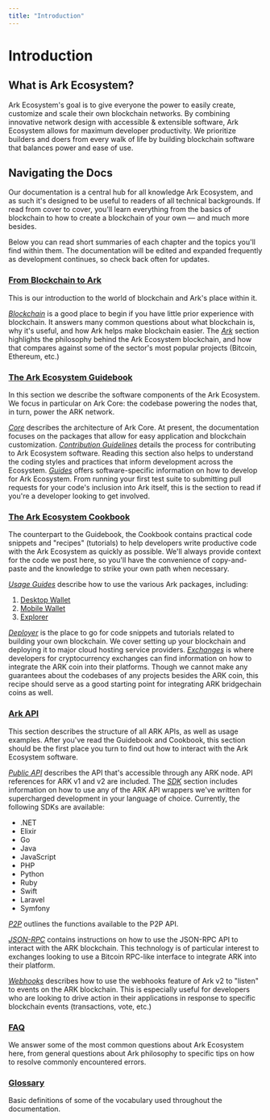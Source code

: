 ```yaml
---
title: "Introduction"
---
```


# Introduction

## What is Ark Ecosystem?

Ark Ecosystem's goal is to give everyone the power to easily create, customize and scale their own blockchain networks. By combining innovative network design with accessible & extensible software, Ark Ecosystem allows for maximum developer productivity. We prioritize builders and doers from every walk of life by building blockchain software that balances power and ease of use.

## Navigating the Docs

Our documentation is a central hub for all knowledge Ark Ecosystem, and as such it's designed to be useful to readers of all technical backgrounds. If read from cover to cover, you'll learn everything from the basics of blockchain to how to create a blockchain of your own — and much more besides.

Below you can read short summaries of each chapter and the topics you'll find within them. The documentation will be edited and expanded frequently as development continues, so check back often for updates.

### [From Blockchain to Ark](/introduction/)

This is our introduction to the world of blockchain and Ark's place within it. 

[*Blockchain*](/introduction/blockchain/) is a good place to begin if you have little prior experience with blockchain. It answers many common questions about what blockchain is, why it's useful, and how Ark helps make blockchain easier.
The [*Ark*](/introduction/ark/) section highlights the philosophy behind the Ark Ecosystem blockchain, and how that compares against some of the sector's most popular projects (Bitcoin, Ethereum, etc.)

### [The Ark Ecosystem Guidebook](/guidebook/)

In this section we describe the software components of the Ark Ecosystem. We focus in particular on Ark Core: the codebase powering the nodes that, in turn, power the ARK network.

[*Core*](/guidebook/core/) describes the architecture of Ark Core. At present, the documentation focuses on the packages that allow for easy application and blockchain customization.
[*Contribution Guidelines*](/guidebook/contribution-guidelines/) details the process for contributing to Ark Ecosystem software. Reading this section also helps to understand the coding styles and practices that inform development across the Ecosystem.
[*Guides*](/guidebook/guides/) offers software-specific information on how to develop for Ark Ecosystem. From running your first test suite to submitting pull requests for your code's inclusion into Ark itself, this is the section to read if you're a developer looking to get involved.

### [The Ark Ecosystem Cookbook](/cookbook/)

The counterpart to the Guidebook, the Cookbook contains practical code snippets and "recipes" (tutorials) to help developers write productive code with the Ark Ecosystem as quickly as possible. We'll always provide context for the code we post here, so you'll have the convenience of copy-and-paste and the knowledge to strike your own path when necessary.

[*Usage Guides*](/cookbook/usage-guides/) describe how to use the various Ark packages, including:
1. [Desktop Wallet](/cookbook/usage-guides/how-to-use-ark-desktop-wallet)
2. [Mobile Wallet](/cookbook/usage-guides/how-to-u)
3. [Explorer](/cookbook/usage-guides/how-to-use-ark-explorer)

[*Deployer*](/cookbook/deployer/) is the place to go for code snippets and tutorials related to building your own blockchain. We cover setting up your blockchain and deploying it to major cloud hosting service providers.
[*Exchanges*](/cookbook/exchanges/) is where developers for cryptocurrency exchanges can find information on how to integrate the ARK coin into their platforms. Though we cannot make any guarantees about the codebases of any projects besides the ARK coin, this recipe should serve as a good starting point for integrating ARK bridgechain coins as well.

### [Ark API](/api/)

This section describes the structure of all ARK APIs, as well as usage examples. After you've read the Guidebook and Cookbook, this section should be the first place you turn to find out how to interact with the Ark Ecosystem software.

[*Public API*](/api/public/) describes the API that's accessible through any ARK node. API references for ARK v1 and v2 are included.
The [*SDK*](/api/sdk/) section includes information on how to use any of the ARK API wrappers we've written for supercharged development in your language of choice. Currently, the following SDKs are available:
  - .NET
  - Elixir
  - Go
  - Java
  - JavaScript
  - PHP
  - Python
  - Ruby
  - Swift
  - Laravel
  - Symfony

[*P2P*](/api/p2p/) outlines the functions available to the P2P API.

[*JSON-RPC*](/api/json-rpc/) contains instructions on how to use the JSON-RPC API to interact with the ARK blockchain. This technology is of particular interest to exchanges looking to use a Bitcoin RPC-like interface to integrate ARK into their platform.

[*Webhooks*](/api/webhooks/) describes how to use the webhooks feature of Ark v2 to "listen" to events on the ARK blockchain. This is especially useful for developers who are looking to drive action in their applications in response to specific blockchain events (transactions, vote, etc.)

### [FAQ](/faq/)

We answer some of the most common questions about Ark Ecosystem here, from general questions about Ark philosophy to specific tips on how to resolve commonly encountered errors.

### [Glossary](/glossary/)

Basic definitions of some of the vocabulary used throughout the documentation.
